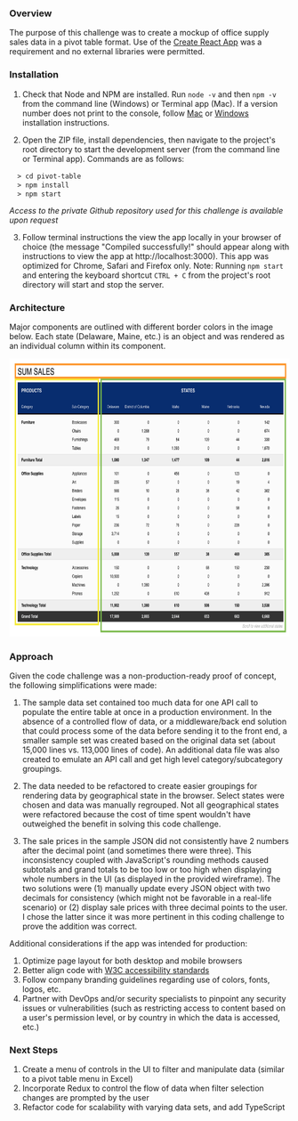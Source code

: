 ### Overview

The purpose of this challenge was to create a mockup of office supply sales data in a pivot table format. Use of the [Create React App](https://github.com/facebook/create-react-app) was a requirement and no external libraries were permitted.

### Installation

1.  Check that Node and NPM are installed. Run `node -v` and then `npm -v` from the command line (Windows) or Terminal app (Mac). If a version number does not print to the console, follow [Mac](http://blog.teamtreehouse.com/install-node-js-npm-mac) or [Windows](http://blog.teamtreehouse.com/install-node-js-npm-windows) installation instructions.

2.  Open the ZIP file, install dependencies, then navigate to the project's root directory to start the development server (from the command line or Terminal app). Commands are as follows:

  ```
    > cd pivot-table
    > npm install
    > npm start
  ```

_Access to the private Github repository used for this challenge is available upon request_

3.  Follow terminal instructions the view the app locally in your browser of choice (the message "Compiled successfully!" should appear along with instructions to view the app at http://localhost:3000). This app was optimized for Chrome, Safari and Firefox only. Note: Running `npm start` and entering the keyboard shortcut `CTRL + C` from the project's root directory will start and stop the server.

### Architecture

Major components are outlined with different border colors in the image below. Each state (Delaware, Maine, etc.) is an object and was rendered as an individual column within its component.

<p align='center'>
  <img src='./public/components.png' width='750' height='500' />
</p>

### Approach

Given the code challenge was a non-production-ready proof of concept, the following simplifications were made:

1. The sample data set contained too much data for one API call to populate the entire table at once in a production environment. In the absence of a controlled flow of data, or a middleware/back end solution that could process some of the data before sending it to the front end, a smaller sample set was created based on the original data set (about 15,000 lines vs. 113,000 lines of code). An additional data file was also created to emulate an API call and get high level category/subcategory groupings.

2. The data needed to be refactored to create easier groupings for rendering data by geographical state in the browser. Select states were chosen and data was manually regrouped. Not all geographical states were refactored because the cost of time spent wouldn't have outweighed the benefit in solving this code challenge.

3. The sale prices in the sample JSON did not consistently have 2 numbers after the decimal point (and sometimes there were three). This inconsistency coupled with JavaScript's rounding methods caused subtotals and grand totals to be too low or too high when displaying whole numbers in the UI (as displayed in the provided wireframe). The two solutions were (1) manually update every JSON object with two decimals for consistency (which might not be favorable in a real-life scenario) or (2) display sale prices with three decimal points to the user. I chose the latter since it was more pertinent in this coding challenge to prove the addition was correct.

Additional considerations if the app was intended for production:

1. Optimize page layout for both desktop and mobile browsers
2. Better align code with [W3C accessibility standards](https://www.w3.org/standards/webdesign/accessibility)
3. Follow company branding guidelines regarding use of colors, fonts, logos, etc.
4. Partner with DevOps and/or security specialists to pinpoint any security issues or vulnerabilities (such as restricting access to content based on a user's permission level, or by country in which the data is accessed, etc.)

### Next Steps
1. Create a menu of controls in the UI to filter and manipulate data (similar to a pivot table menu in Excel)
2. Incorporate Redux to control the flow of data when filter selection changes are prompted by the user
3. Refactor code for scalability with varying data sets, and add TypeScript
